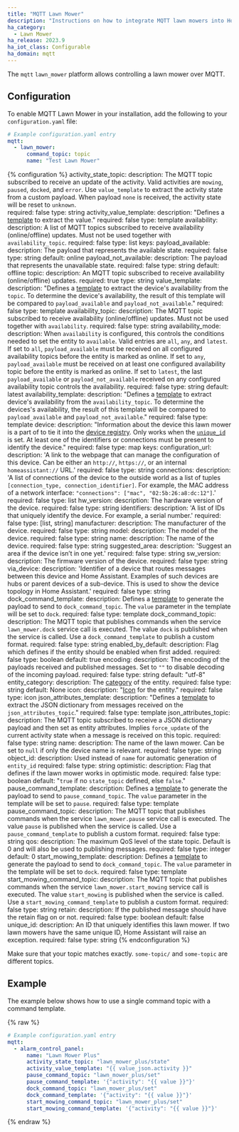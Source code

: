 ```yaml
---
title: "MQTT Lawn Mower"
description: "Instructions on how to integrate MQTT lawn mowers into Home Assistant."
ha_category:
  - Lawn Mower
ha_release: 2023.9
ha_iot_class: Configurable
ha_domain: mqtt
---
```


The `mqtt` `lawn_mower` platform allows controlling a lawn mower over MQTT.

## Configuration

To enable MQTT Lawn Mower in your installation, add the following to your `configuration.yaml` file:

```yaml
# Example configuration.yaml entry
mqtt:
  - lawn_mower:
      command_topic: topic
      name: "Test Lawn Mower"
```

{% configuration %}
activity_state_topic:
  description: The MQTT topic subscribed to receive an update of the activity. Valid activities are `mowing`, `paused`, `docked`, and `error`. Use `value_template` to extract the activity state from a custom payload. When payload `none` is received, the activity state will be reset to `unknown`.  
  required: false
  type: string
activity_value_template:
  description: "Defines a [template](/docs/configuration/templating/#using-templates-with-the-mqtt-integration) to extract the value."
  required: false
  type: template
availability:
  description: A list of MQTT topics subscribed to receive availability (online/offline) updates. Must not be used together with `availability_topic`.
  required: false
  type: list
  keys:
    payload_available:
      description: The payload that represents the available state.
      required: false
      type: string
      default: online
    payload_not_available:
      description: The payload that represents the unavailable state.
      required: false
      type: string
      default: offline
    topic:
      description: An MQTT topic subscribed to receive availability (online/offline) updates.
      required: true
      type: string
    value_template:
      description: "Defines a [template](/docs/configuration/templating/#using-templates-with-the-mqtt-integration) to extract the device's availability from the `topic`. To determine the device's availability, the result of this template will be compared to `payload_available` and `payload_not_available`."
      required: false
      type: template
availability_topic:
  description: The MQTT topic subscribed to receive availability (online/offline) updates. Must not be used together with `availability`.
  required: false
  type: string
availability_mode:
   description: When `availability` is configured, this controls the conditions needed to set the entity to `available`. Valid entries are `all`, `any`, and `latest`. If set to `all`, `payload_available` must be received on all configured availability topics before the entity is marked as online. If set to `any`, `payload_available` must be received on at least one configured availability topic before the entity is marked as online. If set to `latest`, the last `payload_available` or `payload_not_available` received on any configured availability topic controls the availability.
   required: false
   type: string
   default: latest
availability_template:
  description: "Defines a [template](/docs/configuration/templating/#using-templates-with-the-mqtt-integration) to extract device's availability from the `availability_topic`. To determine the devices's availability, the result of this template will be compared to `payload_available` and `payload_not_available`."
  required: false
  type: template
device:
  description: "Information about the device this lawn mower is a part of to tie it into the [device registry](https://developers.home-assistant.io/docs/en/device_registry_index.html). Only works when the [`unique_id`](#unique_id) is set. At least one of the identifiers or connections must be present to identify the device."
  required: false
  type: map
  keys:
    configuration_url:
      description: 'A link to the webpage that can manage the configuration of this device. Can be either an `http://`, `https://`, or an internal `homeassistant://` URL.'
      required: false
      type: string
    connections:
      description: 'A list of connections of the device to the outside world as a list of tuples `[connection_type, connection_identifier]`. For example, the MAC address of a network interface: `"connections": ["mac", "02:5b:26:a8:dc:12"]`.'
      required: false
      type: list
    hw_version:
      description: The hardware version of the device.
      required: false
      type: string
    identifiers:
      description: 'A list of IDs that uniquely identify the device. For example, a serial number.'
      required: false
      type: [list, string]
    manufacturer:
      description: The manufacturer of the device.
      required: false
      type: string
    model:
      description: The model of the device.
      required: false
      type: string
    name:
      description: The name of the device.
      required: false
      type: string
    suggested_area:
      description: 'Suggest an area if the device isn’t in one yet.'
      required: false
      type: string
    sw_version:
      description: The firmware version of the device.
      required: false
      type: string
    via_device:
      description: 'Identifier of a device that routes messages between this device and Home Assistant. Examples of such devices are hubs or parent devices of a sub-device. This is used to show the device topology in Home Assistant.'
      required: false
      type: string
dock_command_template:
  description: Defines a [template](/docs/configuration/templating/#using-templates-with-the-mqtt-integration) to generate the payload to send to `dock_command_topic`. The `value` parameter in the template will be set to `dock`.
  required: false
  type: template
dock_command_topic:
  description: The MQTT topic that publishes commands when the service `lawn_mower.dock` service call is executed. The value `dock` is published when the service is called. Use a `dock_command_template` to publish a custom format.
  required: false
  type: string
enabled_by_default:
  description: Flag which defines if the entity should be enabled when first added.
  required: false
  type: boolean
  default: true
encoding:
  description: The encoding of the payloads received and published messages. Set to `""` to disable decoding of the incoming payload.
  required: false
  type: string
  default: "utf-8"
entity_category:
  description: The [category](https://developers.home-assistant.io/docs/core/entity#generic-properties) of the entity.
  required: false
  type: string
  default: None
icon:
  description: "[Icon](/docs/configuration/customizing-devices/#icon) for the entity."
  required: false
  type: icon
json_attributes_template:
  description: "Defines a [template](/docs/configuration/templating/#using-templates-with-the-mqtt-integration) to extract the JSON dictionary from messages received on the `json_attributes_topic`."
  required: false
  type: template
json_attributes_topic:
  description: The MQTT topic subscribed to receive a JSON dictionary payload and then set as entity attributes. Implies `force_update` of the current activity state when a message is received on this topic.
  required: false
  type: string
name:
  description: The name of the lawn mower. Can be set to `null` if only the device name is relevant.
  required: false
  type: string
object_id:
  description: Used instead of `name` for automatic generation of `entity_id`
  required: false
  type: string
optimistic:
  description: Flag that defines if the lawn mower works in optimistic mode.
  required: false
  type: boolean
  default: "`true` if no `state_topic` defined, else `false`."
pause_command_template:
  description: Defines a [template](/docs/configuration/templating/#using-templates-with-the-mqtt-integration) to generate the payload to send to `pause_command_topic`. The `value` parameter in the template will be set to `pause`.
  required: false
  type: template
pause_command_topic:
  description: The MQTT topic that publishes commands when the service `lawn_mower.pause` service call is executed. The value `pause` is published when the service is called. Use a `pause_command_template` to publish a custom format.
  required: false
  type: string
qos:
  description: The maximum QoS level of the state topic. Default is 0 and will also be used to publishing messages.
  required: false
  type: integer
  default: 0
start_mowing_template:
  description: Defines a [template](/docs/configuration/templating/#using-templates-with-the-mqtt-integration) to generate the payload to send to `dock_command_topic`. The `value` parameter in the template will be set to `dock`.
  required: false
  type: template
start_mowing_command_topic:
  description: The MQTT topic that publishes commands when the service `lawn_mower.start_mowing` service call is executed. The value `start_mowing` is published when the service is called. Use a `start_mowing_command_template` to publish a custom format.
  required: false
  type: string
retain:
  description: If the published message should have the retain flag on or not.
  required: false
  type: boolean
  default: false
unique_id:
  description: An ID that uniquely identifies this lawn mower. If two lawn mowers have the same unique ID, Home Assistant will raise an exception.
  required: false
  type: string
{% endconfiguration %}

<div class='note warning'>

Make sure that your topic matches exactly. `some-topic/` and `some-topic` are different topics.

</div>

## Example

The example below shows how to use a single command topic with a command template.

{% raw %}

```yaml
# Example configuration.yaml entry
mqtt:
  - alarm_control_panel:
      name: "Lawn Mower Plus"
      activity_state_topic: "lawn_mower_plus/state"
      activity_value_template: "{{ value_json.activity }}" 
      pause_command_topic: "lawn_mower_plus/set"
      pause_command_template: '{"activity": "{{ value }}"}' 
      dock_command_topic: "lawn_mower_plus/set"
      dock_command_template: '{"activity": "{{ value }}"}' 
      start_mowing_command_topic: "lawn_mower_plus/set"
      start_mowing_command_template: '{"activity": "{{ value }}"}' 
```

{% endraw %}
